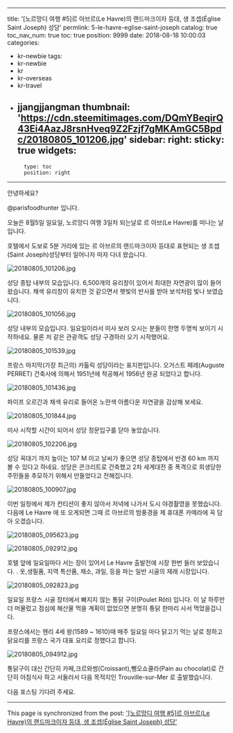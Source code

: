 
---
title: '[노르망디 여행 #5]르 아브르(Le Havre)의 랜드마크이자 등대, 생 조셉(Église Saint Joseph) 성당'
permlink: 5-le-havre-eglise-saint-joseph
catalog: true
toc_nav_num: true
toc: true
position: 9999
date: 2018-08-18 10:00:03
categories:
- kr-newbie
tags:
- kr-newbie
- kr
- kr-overseas
- kr-travel
- jjangjjangman
thumbnail: 'https://cdn.steemitimages.com/DQmYBeqirQ43Ei4AazJ8rsnHveq9Z2Fzjf7gMKAmGC5Bpdc/20180805_101206.jpg'
sidebar:
    right:
        sticky: true
widgets:
    -
        type: toc
        position: right
---


안녕하세요?

@parisfoodhunter 입니다.

오늘은 8월5일 일요일, 노르망디 여행 3일차 되는날로 르 아브(Le Havre)를 떠나는 날입니다. 

호텔에서 도보로 5분 거리에 있는 르 아브르의 랜드마크이자 등대로 표현되는  생 조셉(Saint Joseph)성당부터 일어나자 마자 다녀 왔습니다. 

![20180805_101206.jpg](https://cdn.steemitimages.com/DQmYBeqirQ43Ei4AazJ8rsnHveq9Z2Fzjf7gMKAmGC5Bpdc/20180805_101206.jpg)

성당 종탑 내부의 모습입니다.  6,500개의 유리창이 있어서 최대한 자연광이 많이 들어 왔습니다. 
채색 유리창이 유치한 것 같으면서 햇빛의 반사를 받아 보석처럼 빛나 보였습니다.

![20180805_101056.jpg](https://cdn.steemitimages.com/DQmUmiTKTo5Vza81K2BYtSQ7nth2e8qErtTzHed6aJ1bRuC/20180805_101056.jpg)

성당 내부의 모습입니다. 일요일이라서 미사 보러 오시는 분들이 한명 두명씩 보이기 시작하네요.
물론 저 같은 관광객도 성당 구경하러 오기 시작했어요.

![20180805_101539.jpg](https://cdn.steemitimages.com/DQmS9DJQPVDYAJUXJsTN7p6Dkqgg7zMugKpYZRa6VucwkwJ/20180805_101539.jpg)

프랑스 마지막(가장 최근의) 카톨릭 성당이라는 표지판입니다. 오거스트 페레(Auguste PERRET) 건축사에 의해서 1951년에 착공해서 1956년 완공 되었다고 합니다.

![20180805_101436.jpg](https://cdn.steemitimages.com/DQmPzPkGejTZbwrWzoPCChri61yWaPUpXkkj3hXeeZfuyjR/20180805_101436.jpg)

파이프 오르간과 채색 유리로 들어온 노란색 아름다운 자연광을 감상해 보세요. 

![20180805_101844.jpg](https://cdn.steemitimages.com/DQmYDoszGtBLTYGwJVT9zeX5M9mPjotC6FgfP3YVQvkPXnF/20180805_101844.jpg)

미사 시작할 시간이 되어서 성당 정문입구를 닫아 놓았습니다.

![20180805_102206.jpg](https://cdn.steemitimages.com/DQmRQhC1kUQcj7cFZLRKppuvrCoxJdPcvnMZZ2xcHTHqNRh/20180805_102206.jpg)

성당 꼭대기 까지 높이는 107 M 이고 날씨가 좋으면 성당 종탑에서 반경 60 km 까지 볼 수 있다고 하네요. 
성당은 콘크리트로 건축했고 2차 세계대전 중 폭격으로 희생당한 주민들을 추모하기 위해서 만들었다고 전해집니다.

![20180805_100907.jpg](https://cdn.steemitimages.com/DQme5sShNJrSkUvpu9qX8bj4x4RAajWUgu6LRtt4LH2mHW2/20180805_100907.jpg)

이번 일정에서 제가 컨티션이 좋지 않아서 저녁에 나가서 도시 야경촬영을 못했습니다. 다음에 Le Havre 에 또 오게되면 그때 르 아브르의 밤풍경을 제 휴대폰 카메라에 꼭 담아 오겠습니다. 

![20180805_095623.jpg](https://cdn.steemitimages.com/DQmRSPqcivDPfFtLn4ihuDLgAGyz1HfwfTTdZ2bgH69DUP4/20180805_095623.jpg)

![20180805_092912.jpg](https://cdn.steemitimages.com/DQmdeNo1tWhknaBexxz9pQttm2tb2XM5SVaj9FRxQ2yufcE/20180805_092912.jpg)

호텔 앞에 일요일마다 서는 장이 있어서 Le Havre 출발전에 시장 한번 들러 보았습니다. . 옷,생필품, 지역 특산품, 채소, 과일, 등을 파는 일반 시골의 재래 시장입니다.

![20180805_092823.jpg](https://cdn.steemitimages.com/DQmXt8KXakpV6XuQUpBMetCavzcjuHFnTPQRiDp3ofBswfn/20180805_092823.jpg)

일요일 프랑스 시골 장터에서 빠지지 않는 통닭 구이(Poulet Rôti) 입니다. 이 날 하루만 더 머물렀고 점심에 해산물 먹을 계획이 없었으면 분명히 퉁닭 한마리 사서 먹었을겁니다. 

프랑스에서는 헨리 4세 왕(1589 ~ 1610)때 매주 일요일 마다 닭고기 먹는 날로 정하고 닭요리를 프랑스 국가 대표 요리로 정했다고 합니다.

![20180805_094912.jpg](https://cdn.steemitimages.com/DQmPm1is94LXYmxj4xKcuaBbP3XGACEVUPY3fku4vJo464L/20180805_094912.jpg)

통닭구이 대신 간단히 카페,크르와썽(Croissant),뼁오쇼쿨라(Pain au chocolat)로 간단히 아침식사 하고 서둘러서 다음 목적지인 Trouville-sur-Mer 로 출발했습니다.

다음 포스팅 기다려 주세요.

- - -

This page is synchronized from the post: ['[노르망디 여행 #5]르 아브르(Le Havre)의 랜드마크이자 등대, 생 조셉(Église Saint Joseph) 성당'](https://steemit.com/@parisfoodhunter/5-le-havre-eglise-saint-joseph)
